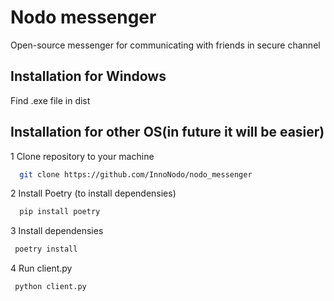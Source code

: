# Nodo messenger

Open-source messenger for communicating with friends in secure channel

## Installation for Windows

  Find .exe file in dist
   
## Installation for other OS(in future it will be easier)

  1 Clone repository to your machine
```bash
  git clone https://github.com/InnoNodo/nodo_messenger
```
  2 Install Poetry (to install dependensies)
```bash
  pip install poetry
```

  3 Install dependensies
```bash
 poetry install
```
  4 Run client.py
```bash
 python client.py
```

